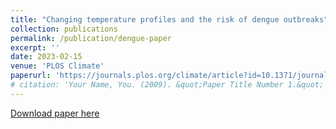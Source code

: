 ```yaml
---
title: "Changing temperature profiles and the risk of dengue outbreaks"
collection: publications
permalink: /publication/dengue-paper
excerpt: ''
date: 2023-02-15
venue: 'PLOS Climate'
paperurl: 'https://journals.plos.org/climate/article?id=10.1371/journal.pclm.0000115'
# citation: 'Your Name, You. (2009). &quot;Paper Title Number 1.&quot; <i>Journal 1</i>. 1(1).'
---
```

<!-- This paper is about the number 1. The number 2 is left for future work. -->

[Download paper here](https://jeffkeithley.github.io/files/2023-02-15-dengue-paper.pdf)

<!-- Recommended citation: Your Name, You. (2009). "Paper Title Number 1." <i>Journal 1</i>. 1(1). -->